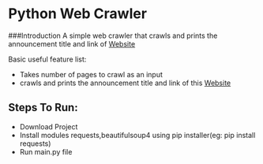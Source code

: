 # Python Web Crawler
###Introduction
A simple web crawler that crawls and prints the announcement title and link of [Website](http://www.spit.ac.in/news-events/)

Basic useful feature list:

 * Takes number of pages to crawl as an input
 * crawls and prints the announcement title and link of this [Website](http://www.spit.ac.in/news-events/)


## Steps To Run:

 * Download Project
 * Install modules requests,beautifulsoup4 using pip installer(eg: pip install requests)
 * Run main.py file
